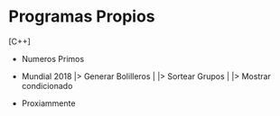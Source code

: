 # Programas Propios

[C++]

- Numeros Primos

- Mundial 2018  |>   Generar Bolilleros
                |
                |>   Sortear Grupos
                |
                |>   Mostrar condicionado

- Proxiammente